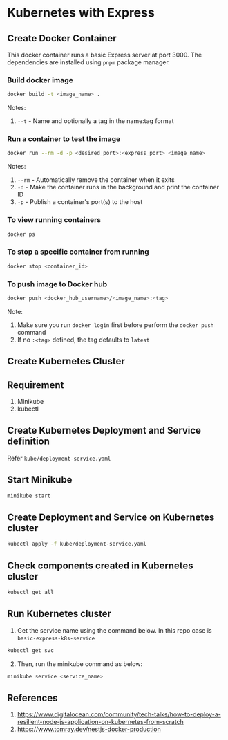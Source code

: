 # Kubernetes with Express

## Create Docker Container

This docker container runs a basic Express server at port 3000. The dependencies are installed using ```pnpm``` package manager.

### Build docker image

```bash
docker build -t <image_name> .
```

Notes:
1. ```--t``` - Name and optionally a tag in the name:tag format

### Run a container to test the image

```bash
docker run --rm -d -p <desired_port>:<express_port> <image_name>
```

Notes:
1. ```--rm``` - Automatically remove the container when it exits
2. ```-d``` - Make the container runs in the background and print the container ID
3. ```-p``` - Publish a container's port(s) to the host

### To view running containers

```bash
docker ps
```

### To stop a specific container from running

```bash
docker stop <container_id>
```

### To push image to Docker hub

```bash
docker push <docker_hub_username>/<image_name>:<tag>
```

Note: 
1. Make sure you run ```docker login``` first before perform the ```docker push``` command
2. If no ```:<tag>``` defined, the tag defaults to ```latest```

## Create Kubernetes Cluster

## Requirement

1. Minikube
2. kubectl

## Create Kubernetes Deployment and Service definition

Refer ```kube/deployment-service.yaml```

## Start Minikube

```bash
minikube start
```

## Create Deployment and Service on Kubernetes cluster

```bash
kubectl apply -f kube/deployment-service.yaml
```

## Check components created in Kubernetes cluster

```bash
kubectl get all
```

## Run Kubernetes cluster

1. Get the service name using the command below. In this repo case is ```basic-express-k8s-service```

```bash
kubectl get svc
```

2. Then, run the minikube command as below:

```bash
minikube service <service_name>
```

## References

1. https://www.digitalocean.com/community/tech-talks/how-to-deploy-a-resilient-node-js-application-on-kubernetes-from-scratch
2. https://www.tomray.dev/nestjs-docker-production
